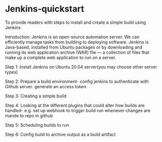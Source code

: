 # Jenkins-quickstart
To provide readers with steps to install and create a simple build using Jenkins

Introduction:
Jenkins is an open-source automation server. We can efficiently manage tasks from building to deploying software. 
Jenkins is Java-based, installed from Ubuntu packages or by downloading and running its web application archive (WAR) file — a collection of files that make up a complete web application to run on a server.

Step 1: Install Jenkins on Ubuntu 20.04 server(you may choose other server types)

Step 2: Prepare a build environment- config jenkins to authenticate with Github server. generate an access token. 

Step 3: Creating a simple build

Step 4: Looking at the different plugins that could alter how builds are handled- e.g. set up webhook to trigger build run whenever changes are mande to repo in github

Step 5: Scheduling builds to run

Step 6: Config build to archive output as a build artifact

